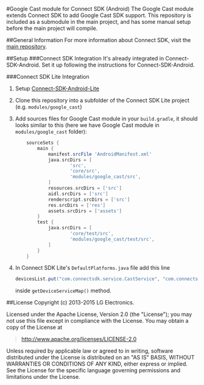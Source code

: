 #Google Cast module for Connect SDK (Android)
The Google Cast module extends Connect SDK to add Google Cast SDK support. This repository is included as a submodule in the main project, and has some manual setup before the main project will compile.

##General Information
For more information about Connect SDK, visit the [main repository](https://github.com/ConnectSDK/Connect-SDK-Android).

##Setup
###Connect SDK Integration
It's already integrated in Connect-SDK-Android. Set it up following the instructions for Connect-SDK-Android.

###Connect SDK Lite Integration
1. Setup [Connect-SDK-Android-Lite](https://github.com/ConnectSDK/Connect-SDK-Android-Lite)
2. Clone this repository into a subfolder of the Connect SDK Lite project (e.g. `modules/google_cast`)
3. Add sources files for Google Cast module in your `build.gradle`, it should looks similar to this (here we have Google Cast module in `modules/google_cast` folder):
    ```groovy
        sourceSets {
            main {
                manifest.srcFile 'AndroidManifest.xml'
                java.srcDirs = [
                        'src',
                        'core/src',
                        'modules/google_cast/src',
                ]
                resources.srcDirs = ['src']
                aidl.srcDirs = ['src']
                renderscript.srcDirs = ['src']
                res.srcDirs = ['res']
                assets.srcDirs = ['assets']
            }
            test {
                java.srcDirs = [
                        'core/test/src',
                        'modules/google_cast/test/src',
                ]
            }
        }
    ```

4. In Connect SDK Lite's `DefaultPlatforms.java` file add this line
    ```groovy
    devicesList.put("com.connectsdk.service.CastService", "com.connectsdk.discovery.provider.CastDiscoveryProvider");
    ```
    inside `getDeviceServiceMap()` method.

##License
Copyright (c) 2013-2015 LG Electronics.

Licensed under the Apache License, Version 2.0 (the "License");
you may not use this file except in compliance with the License.
You may obtain a copy of the License at

> http://www.apache.org/licenses/LICENSE-2.0

Unless required by applicable law or agreed to in writing, software
distributed under the License is distributed on an "AS IS" BASIS,
WITHOUT WARRANTIES OR CONDITIONS OF ANY KIND, either express or implied.
See the License for the specific language governing permissions and
limitations under the License.

